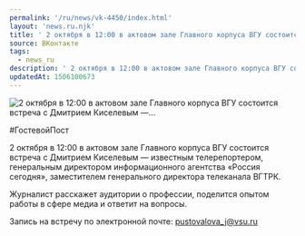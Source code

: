 ```yaml
---
permalink: '/ru/news/vk-4450/index.html'
layout: 'news.ru.njk'
title: ' 2 октября в 12:00 в актовом зале Главного корпуса ВГУ состоится встреча с Дмитрием Киселевым —…'
source: ВКонтакте
tags:
  - news_ru
description: ' 2 октября в 12:00 в актовом зале Главного корпуса ВГУ состоится встреча с Дмитрием Киселевым —…'
updatedAt: 1506100673
---
```

![ 2 октября в 12:00 в актовом зале Главного корпуса ВГУ состоится встреча с Дмитрием Киселевым —…](https://sun9-44.userapi.com/impf/c837627/v837627428/6acbd/JO9B3PA-xq4.jpg?size=420x280&quality=96&proxy=1&sign=68864013f70c92c6cbcbc33a76bb7e38&c_uniq_tag=fOYWI9R1rzP2n0j1J9zYE-rUdwggojbU8LvbkoHDPLM&type=album)

#ГостевойПост

2 октября в 12:00 в актовом зале Главного корпуса ВГУ состоится встреча с Дмитрием Киселевым — известным телерепортером, генеральным директором информационного агентства «Россия сегодня», заместителем генерального директора телеканала ВГТРК.

Журналист расскажет аудитории о профессии, поделится опытом работы в сфере медиа и ответит на вопросы.

Запись на встречу по электронной почте: pustovalova_j@vsu.ru
